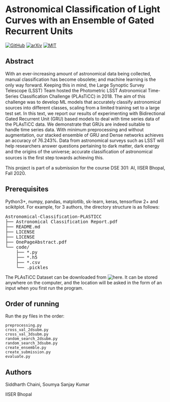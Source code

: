 # Astronomical Classiﬁcation of Light Curves with an Ensemble of Gated Recurrent Units

[![GitHub](https://img.shields.io/badge/GitHub--black?logo=github&style=social)](https://github.com/AKnightWing/Astronomical-Classification-PLASTICC) 
[![arXiv](https://img.shields.io/badge/arxiv-astro--ph%2F2006.12333-red)](https://arxiv.org/abs/2006.12333) 
[![MIT](https://img.shields.io/github/license/aknightwing/Astronomical-Classification-PLASTICC)](https://choosealicense.com/licenses/mit) 


## Abstract
With an ever-increasing amount of astronomical data being collected, manual classiﬁcation has become obsolete; and machine learning is the only way forward. Keeping this in mind, the Large Synoptic Survey Telescope (LSST) Team hosted the Photometric LSST Astronomical Time-Series Classiﬁcation Challenge (PLAsTiCC) in 2018. The aim of this challenge was to develop ML models that accurately classify astronomical sources into diﬀerent classes, scaling from a limited training set to a large test set. In this text, we report our results of experimenting with Bidirectional Gated Recurrent Unit (GRU) based models to deal with time series data of the PLAsTiCC data. We demonstrate that GRUs are indeed suitable to handle time series data. With minimum preprocessing and without augmentation, our stacked ensemble of GRU and Dense networks achieves an accuracy of 76.243%. Data from astronomical surveys such as LSST will help researchers answer questions pertaining to dark matter, dark energy and the origins of the universe; accurate classiﬁcation of astronomical sources is the ﬁrst step towards achieving this.

This project is part of a submission for the course DSE 301: AI, IISER Bhopal, Fall 2020.

## Prerequisites

Python3+, numpy, pandas, matplotlib, sk-learn, keras, tensorflow 2+ and scikitplot. 
For example, for 3 authors, the directory structure is as follows:
<pre>
Astronomical-Classification-PLASTICC
├── Astronomical Classification Report.pdf
├── README.md	
├── LICENSE		
├── LICENSE		
├── OnePageAbstract.pdf		
└── code/
    ├── *.py
    ├── *.h5
    ├── *.csv
    └── .pickles
</pre>

The PLAsTiCC Dataset can be downloaded from ![here](https://www.kaggle.com/c/PLAsTiCC-2018). It can be stored anywhere on the computer, and the location will be asked in the form of an input when you first run the program.

## Order of running
Run the py files in the order: 
```
preprocessing.py
cross_val_2dsubm.py	
cross_val_3dsubm.py	
random_search_2dsubm.py	
random_search_3dsubm.py	
create_ensemble.py	
create_submission.py	
evaluate.py	
```

## Authors
Siddharth Chaini, Soumya Sanjay Kumar

IISER Bhopal

